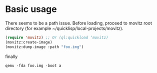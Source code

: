 # Basic usage

There seems to be a path issue. Before loading, proceed to movitz root directory
(for example ~/quicklisp/local-projects/movitz).

```lisp
(require 'movitz) ;; Or (ql:quickload ‘movitz)
(movitz:create-image)
(movitz:dump-image :path "foo.img")
```

finally
```
qemu -fda foo.img -boot a
